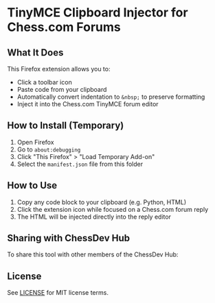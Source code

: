 # TinyMCE Clipboard Injector for Chess.com Forums

## What It Does
This Firefox extension allows you to:
- Click a toolbar icon
- Paste code from your clipboard
- Automatically convert indentation to `&nbsp;` to preserve formatting
- Inject it into the Chess.com TinyMCE forum editor

## How to Install (Temporary)
1. Open Firefox
2. Go to `about:debugging`
3. Click "This Firefox" > "Load Temporary Add-on"
4. Select the `manifest.json` file from this folder

## How to Use
1. Copy any code block to your clipboard (e.g. Python, HTML)
2. Click the extension icon while focused on a Chess.com forum reply
3. The HTML will be injected directly into the reply editor

## Sharing with ChessDev Hub
To share this tool with other members of the ChessDev Hub:


## License
See [LICENSE](LICENSE) for MIT license terms.
